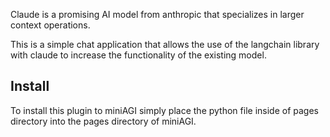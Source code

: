 Claude is a promising AI model from anthropic that specializes in larger context operations.

This is a simple chat application that allows the use of the langchain library with claude to increase the functionality of the existing model.

## Install

To install this plugin to miniAGI simply place the python file inside of pages directory into the pages directory of miniAGI.
